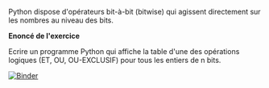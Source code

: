 Python dispose d'opérateurs bit-à-bit (bitwise) qui agissent directement sur les nombres au niveau des bits.


**Enoncé de l'exercice**

Ecrire un programme Python qui affiche la table d'une des opérations logiques (ET, OU, OU-EXCLUSIF) pour tous les entiers de n bits.

[![Binder](https://mybinder.org/badge_logo.svg)](https://mybinder.org/v2/gh/WebGE/jupiter_bitwise.git/main)
